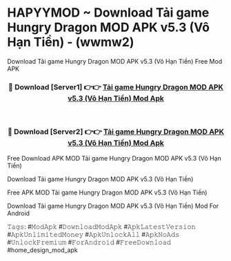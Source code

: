 # HAPYYMOD ~ Download Tải game Hungry Dragon MOD APK v5.3 (Vô Hạn Tiền) - (wwmw2)
Download Tải game Hungry Dragon MOD APK v5.3 (Vô Hạn Tiền) Free Mod APK

<div align="center">
<h3>🔴 Download [Server1] 👉👉 <a href="https://apk-comot.site?title=Tải_game_Hungry_Dragon_MOD_APK_v5.3_(Vô_Hạn_Tiền)">Tải game Hungry Dragon MOD APK v5.3 (Vô Hạn Tiền) Mod Apk</a></h3><br>

<h3>🔴 Download [Server2] 👉👉 <a href="https://apk-comot.site?title=Tải_game_Hungry_Dragon_MOD_APK_v5.3_(Vô_Hạn_Tiền)">Tải game Hungry Dragon MOD APK v5.3 (Vô Hạn Tiền) Mod Apk</a></h3>
</div>


Free Download APK MOD Tải game Hungry Dragon MOD APK v5.3 (Vô Hạn Tiền)

Download Tải game Hungry Dragon MOD APK v5.3 (Vô Hạn Tiền) 

Free APK MOD Tải game Hungry Dragon MOD APK v5.3 (Vô Hạn Tiền) 

Download Tải game Hungry Dragon MOD APK v5.3 (Vô Hạn Tiền) Mod For Android

𝚃𝚊𝚐𝚜: #𝙼𝚘𝚍𝙰𝚙𝚔 #𝙳𝚘𝚠𝚗𝚕𝚘𝚊𝚍𝙼𝚘𝚍𝙰𝚙𝚔 #𝙰𝚙𝚔𝙻𝚊𝚝𝚎𝚜𝚝𝚅𝚎𝚛𝚜𝚒𝚘𝚗 #𝙰𝚙𝚔𝚄𝚗𝚕𝚒𝚖𝚒𝚝𝚎𝚍𝙼𝚘𝚗𝚎𝚢 #𝙰𝚙𝚔𝚄𝚗𝚕𝚘𝚌𝚔𝙰𝚕𝚕 #𝙰𝚙𝚔𝙽𝚘𝙰𝚍𝚜 #𝚄𝚗𝚕𝚘𝚌𝚔𝙿𝚛𝚎𝚖𝚒𝚞𝚖 #𝙵𝚘𝚛𝙰𝚗𝚍𝚛𝚘𝚒𝚍 #𝙵𝚛𝚎𝚎𝙳𝚘𝚠𝚗𝚕𝚘𝚊𝚍 #home_design_mod_apk